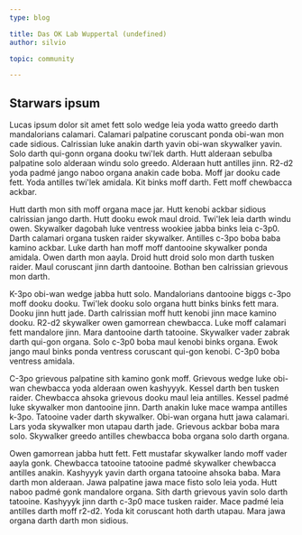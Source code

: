 ```yaml
---
type: blog

title: Das OK Lab Wuppertal (undefined)
author: silvio

topic: community

---
```


## Starwars ipsum

Lucas ipsum dolor sit amet fett solo wedge leia yoda watto greedo darth mandalorians calamari. Calamari palpatine coruscant ponda obi-wan mon cade sidious. Calrissian luke anakin darth yavin obi-wan skywalker yavin. Solo darth qui-gonn organa dooku twi'lek darth. Hutt alderaan sebulba palpatine solo alderaan windu solo greedo. Alderaan hutt antilles jinn. R2-d2 yoda padmé jango naboo organa anakin cade boba. Moff jar dooku cade fett. Yoda antilles twi'lek amidala. Kit binks moff darth. Fett moff chewbacca ackbar.

Hutt darth mon sith moff organa mace jar. Hutt kenobi ackbar sidious calrissian jango darth. Hutt dooku ewok maul droid. Twi'lek leia darth windu owen. Skywalker dagobah luke ventress wookiee jabba binks leia c-3p0. Darth calamari organa tusken raider skywalker. Antilles c-3po boba baba kamino ackbar. Luke darth han moff moff dantooine skywalker ponda amidala. Owen darth mon aayla. Droid hutt droid solo mon darth tusken raider. Maul coruscant jinn darth dantooine. Bothan ben calrissian grievous mon darth.

K-3po obi-wan wedge jabba hutt solo. Mandalorians dantooine biggs c-3po moff dooku dooku. Twi'lek dooku solo organa hutt binks binks fett mara. Dooku jinn hutt jade. Darth calrissian moff hutt kenobi jinn mace kamino dooku. R2-d2 skywalker owen gamorrean chewbacca. Luke moff calamari fett mandalore jinn. Mara dantooine darth tatooine. Skywalker vader zabrak darth qui-gon organa. Solo c-3p0 boba maul kenobi binks organa. Ewok jango maul binks ponda ventress coruscant qui-gon kenobi. C-3p0 boba ventress amidala.

C-3po grievous palpatine sith kamino gonk moff. Grievous wedge luke obi-wan chewbacca yoda alderaan owen kashyyyk. Kessel darth ben tusken raider. Chewbacca ahsoka grievous dooku maul leia antilles. Kessel padmé luke skywalker mon dantooine jinn. Darth anakin luke mace wampa antilles k-3po. Tatooine vader darth skywalker. Obi-wan organa hutt jawa calamari. Lars yoda skywalker mon utapau darth jade. Grievous ackbar boba mara solo. Skywalker greedo antilles chewbacca boba organa solo darth organa.

Owen gamorrean jabba hutt fett. Fett mustafar skywalker lando moff vader aayla gonk. Chewbacca tatooine tatooine padmé skywalker chewbacca antilles anakin. Kashyyyk yavin darth organa tatooine ahsoka baba. Mara darth mon alderaan. Jawa palpatine jawa mace fisto solo leia yoda. Hutt naboo padmé gonk mandalore organa. Sith darth grievous yavin solo darth tatooine. Kashyyyk jinn darth c-3p0 mace tusken raider. Mace padmé leia antilles darth moff r2-d2. Yoda kit coruscant hoth darth utapau. Mara jawa organa darth darth mon sidious. 